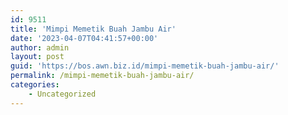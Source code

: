 ```yaml
---
id: 9511
title: 'Mimpi Memetik Buah Jambu Air'
date: '2023-04-07T04:41:57+00:00'
author: admin
layout: post
guid: 'https://bos.awn.biz.id/mimpi-memetik-buah-jambu-air/'
permalink: /mimpi-memetik-buah-jambu-air/
categories:
    - Uncategorized
---
```


